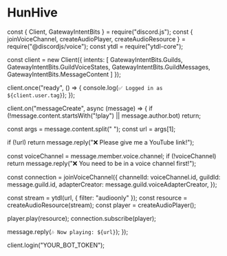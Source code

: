 # HunHive
const { Client, GatewayIntentBits } = require("discord.js");
const { joinVoiceChannel, createAudioPlayer, createAudioResource } = require("@discordjs/voice");
const ytdl = require("ytdl-core");

const client = new Client({
  intents: [
    GatewayIntentBits.Guilds,
    GatewayIntentBits.GuildVoiceStates,
    GatewayIntentBits.GuildMessages,
    GatewayIntentBits.MessageContent
  ]
});

client.once("ready", () => {
  console.log(`✅ Logged in as ${client.user.tag}`);
});

client.on("messageCreate", async (message) => {
  if (!message.content.startsWith("!play") || message.author.bot) return;

  const args = message.content.split(" ");
  const url = args[1];

  if (!url) return message.reply("❌ Please give me a YouTube link!");

  const voiceChannel = message.member.voice.channel;
  if (!voiceChannel) return message.reply("❌ You need to be in a voice channel first!");

  const connection = joinVoiceChannel({
    channelId: voiceChannel.id,
    guildId: message.guild.id,
    adapterCreator: message.guild.voiceAdapterCreator,
  });

  const stream = ytdl(url, { filter: "audioonly" });
  const resource = createAudioResource(stream);
  const player = createAudioPlayer();

  player.play(resource);
  connection.subscribe(player);

  message.reply(`🎶 Now playing: ${url}`);
});

client.login("YOUR_BOT_TOKEN");
